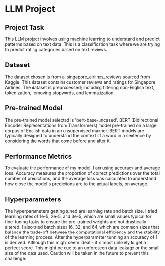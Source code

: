 # LLM Project

## Project Task
This LLM project involves using machine learning to understand and predict patterns based on text data. This is a classification task where we are trying to predict rating categories based on text reviews.


## Dataset
The dataset chosen is from a 'singapore_airlines_reviews sourced from Kaggle. This dataset contains customer reviews and ratings for Singapore Airlines. The dataset is preprocessed; including filtering non-English text, tokenization, removing stopwords, and lemmatization. 


## Pre-trained Model
The pre-trained model selected is 'bert-base-uncased'. BERT (Bidirectional Encoder Representations from Transformers) model pre-trained on a large corpus of English data in an unsupervised manner. BERT models are typically designed to understand the context of a word in a sentence by considering the words that come before and after it.


## Performance Metrics
To evaluate the performance of my model, I am using accuracy and average loss. Accuracy measures the proportion of correct predictions over the total number of predictions, and the average loss was calculated to understand how close the model's predictions are to the actual labels, on average.


## Hyperparameters
The hyperparameters getting tuned are learning rate and batch size. 
I tried learning rates of 1e-5, 2e-5, and 3e-5, which are small values typical for fine-tuning tasks to ensure the pre-trained weights are not drastically altered.
I also tried batch sizes 16, 32, and 64, which are common sizes that balance the trade-off between the computational efficiency and the stability of the learning process.
After the hyperparameter tunning an accuracy of 1 is derived. Although this might seem ideal - it is most unlikely to get a perfect score. This might be due to an unforeseen data leakage or the small size of the data used. Caution will be taken in the future to prevent this challenge.  


